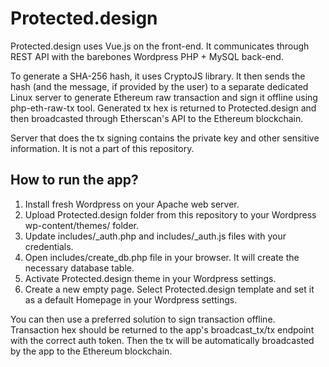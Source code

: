 # Protected.design
Protected.design uses Vue.js on the front-end. It communicates through REST API with the barebones Wordpress PHP + MySQL back-end.

To generate a SHA-256 hash, it uses CryptoJS library. It then sends the hash (and the message, if provided by the user) to a separate dedicated Linux server to generate Ethereum raw transaction and sign it offline using php-eth-raw-tx tool. Generated tx hex is returned to Protected.design and then broadcasted through Etherscan's API to the Ethereum blockchain.

Server that does the tx signing contains the private key and other sensitive information. It is not a part of this repository.


## How to run the app? ##

1. Install fresh Wordpress on your Apache web server.
2. Upload Protected.design folder from this repository to your Wordpress wp-content/themes/ folder.
3. Update includes/_auth.php and includes/_auth.js files with your credentials.
4. Open includes/create_db.php file in your browser. It will create the necessary database table.
5. Activate Protected.design theme in your Wordpress settings.
6. Create a new empty page. Select Protected.design template and set it as a default Homepage in your Wordpress settings.


You can then use a preferred solution to sign transaction offline. Transaction hex should be returned to the app's broadcast_tx/tx endpoint with the correct auth token. Then the tx will be automatically broadcasted by the app to the Ethereum blockchain.
